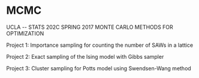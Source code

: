 # MCMC
UCLA -- STATS 202C SPRING 2017
MONTE CARLO METHODS FOR OPTIMIZATION

Project 1: Importance sampling for counting the number of SAWs in a lattice

Project 2: Exact sampling of the Ising model with Gibbs sampler

Project 3: Cluster sampling for Potts model using Swendsen-Wang method
